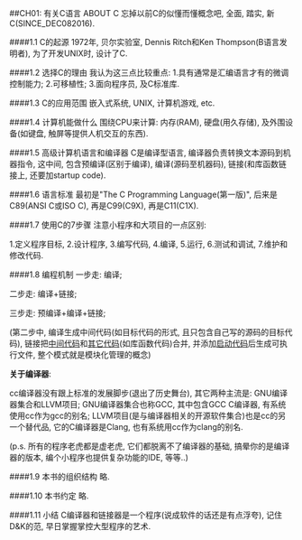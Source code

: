 ##CH01: 有关C语言 ABOUT C
忘掉以前C的似懂而懂概念吧, 全面, 踏实, 新C(SINCE_DEC082016).

####1.1 C的起源
1972年, 贝尔实验室, Dennis Ritch和Ken Thompson(B语言发明者), 为了开发UNIX时, 设计了C.

####1.2 选择C的理由
我认为这三点比较重点:
1.具有通常是汇编语言才有的微调控制能力;
2.可移植性;
3.面向程序员, 及C标准库.

####1.3 C的应用范围
嵌入式系统, UNIX, 计算机游戏, etc.

####1.4 计算机能做什么
围绕CPU来计算: 内存(RAM), 硬盘(用久存储), 及外围设备(如键盘, 触屏等提供人机交互的东西).

####1.5 高级计算机语言和编译器
C是编译型语言, 编译器负责转换文本源码到机器指令, 这中间, 包含预编译(区别于编译), 编译(源码至机器码), 链接(和库函数链接上, 还要加startup code).

####1.6 语言标准
最初是"The C Programming Language(第一版)", 后来是C89(ANSI C或ISO C), 再是C99(C9X), 再是C11(C1X).

####1.7 使用C的7步骤
注意小程序和大项目的一点区别:

1.定义程序目标, 2.设计程序, 3.编写代码, 4.编译, 5.运行, 6.测试和调试, 7.维护和修改代码.

####1.8 编程机制
一步走: 编译;

二步走: 编译+链接;

三步走: 预编译+编译+链接;

(第二步中, 编译生成中间代码(如目标代码的形式, 且只包含自己写的源码的目标代码), 链接把<u>中间代码</u>和<u>其它代码</u>(如库函数代码)合并, 并添加<u>启动代码</u>后生成可执行文件, 整个模式就是模块化管理的概念)

<strong>关于编译器</strong>:

cc编译器没有跟上标准的发展脚步(退出了历史舞台), 其它两种主流是: GNU编译器集合和LLVM项目; GNU编译器集合也称GCC, 其中包含GCC C编译器, 有系统使用cc作为gcc的别名; LLVM项目(是与编译器相关的开源软件集合)也是cc的另一个替代品, 它的C编译器是Clang, 也有系统用cc作为clang的别名.

(p.s. 所有的程序老虎都是虚老虎, 它们都脱离不了编译器的基础, 搞晕你的是编译器的版本, 编个小程序也提供复杂功能的IDE, 等等..)

####1.9 本书的组织结构
略.

####1.10 本书约定
略.

####1.11 小结
C编译器和链接器是一个程序(说成软件的话还是有点浮夸), 记住D&K的范, 早日掌握掌控大型程序的艺术.
